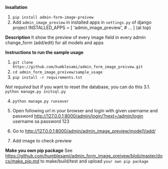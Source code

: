 **Insallation**
1. `pip install admin-form-image-preivew`
2. Add `admin_image_preview` in installed apps in `settings.py` of django project
    INSTALLED_APPS = [
        'admin_image_preview',
        # ...
    ] (at top)


**Description**
It show the preview of every image field in every admin change_form (add/edit) for all models and apps

**Instructions to run the sample usage**
1. `git clone https://github.com/humblesami/admin_form_image_preivew.git`
2. `cd admin_form_image_preivew/sample_usage`
3. `pip install -r requirements.txt`

*Not required* but if you want to reset the database, you can do this
3.1. `python manage.py initsql.py`


4. `python manage.py runsever`

5. Open following url in your browser and login with given username and password
http://127.0.0.1:8000/admin/login/?next=/admin/login
username
sa
password
123

6. Go to
http://127.0.0.1:8000/admin/admin_image_preview/model1/add/

7. Add image to check preview

**Make you own pip package**
See https://github.com/humblesami/admin_form_image_preivew/blob/master/docs/make_pip.md to make/build/test and upload `your own pip package`
